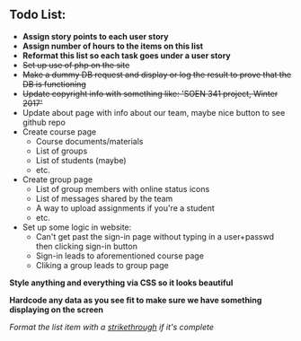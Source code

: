 ## Todo List:

- **Assign story points to each user story**
- **Assign number of hours to the items on this list**
- **Reformat this list so each task goes under a user story**
- ~~Set up use of php on the site~~
- ~~Make a dummy DB request and display or log the result to prove that the DB is functioning~~
- ~~Update copyright info with something like: 'SOEN 341 project, Winter 2017'~~
- Update about page with info about our team, maybe nice button to see github repo
- Create course page 
  - Course documents/materials
  - List of groups
  - List of students (maybe)
  - etc.
- Create group page 
  - List of group members with online status icons
  - List of messages shared by the team
  - A way to upload assignments if you're a student
  - etc.
- Set up some logic in website:
  - Can't get past the sign-in page without typing in a user+passwd then clicking sign-in button
  - Sign-in leads to aforementioned course page
  - Cliking a group leads to group page

**Style anything and everything via CSS so it looks beautiful**

**Hardcode any data as you see fit to make sure we have something displaying on the screen**

*Format the list item with a [strikethrough](https://github.com/adam-p/markdown-here/wiki/Markdown-Cheatsheet#emphasis) if it's complete*